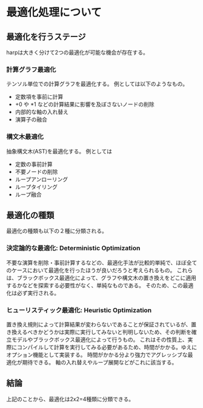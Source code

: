 # 最適化処理について

## 最適化を行うステージ
harpは大きく分けて2つの最適化が可能な機会が存在する。

### 計算グラフ最適化
テンソル単位での計算グラフを最適化する。
例としては以下のようなもの。
 - 定数項を事前に計算
 - +0 や *1 などの計算結果に影響を及ぼさないノードの削除
 - 内部的な軸の入れ替え
 - 演算子の融合

### 構文木最適化
抽象構文木(AST)を最適化する。
例としては
 - 定数の事前計算
 - 不要ノードの削除
 - ループアンローリング
 - ループタイリング
 - ループ融合

## 最適化の種類
最適化の種類も以下の２種に分類される。

### 決定論的な最適化: Deterministic Optimization
不要な演算を削除・事前計算するなどの、最適化手法が比較的単純で、ほぼ全てのケースにおいて最適化を行ったほうが良いだろうと考えられるもの。
これらは、ブラックボックス最適化によって、グラフや構文木の置き換えをどこに適用するかなどを探索する必要性がなく、単純なものである。
そのため、この最適化は必ず実行される。

### ヒューリスティック最適化: Heuristic Optimization
置き換え規則によって計算結果が変わらないであることが保証されているが、置き換えるべきかどうかは実際に実行してみないと判明しないため、その判断を確立モデルやブラックボックス最適化によって行うもの。
これはその性質上、実際にコンパイルして計算を実行してみる必要があるため、時間がかかる。ゆえにオプション機能として実装する。
時間がかかる分より強力でアグレッシブな最適化が期待できる。
軸の入れ替えやループ展開などがこれに該当する。

## 結論
上記のことから、最適化は2x2=4種類に分類できる。
